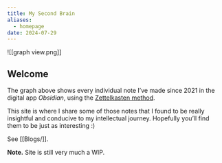 ```yaml
---
title: My Second Brain
aliases:
  - homepage
date: 2024-07-29
---
```

![[graph view.png]]

## Welcome

The graph above shows every individual note I’ve made since 2021 in the digital app *Obsidian*, using the [Zettelkasten method](https://en.wikipedia.org/wiki/Zettelkasten).

This site is where I share some of those notes that I found to be really insightful and conducive to my intellectual journey. Hopefully you’ll find them to be just as interesting :)

See [[Blogs/]].

**Note.** Site is still very much a WIP.